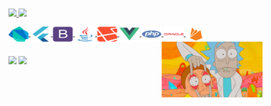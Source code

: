### 

<div>
  <a href="https://github.com/raphaelmoraes">
  <img height="180em" src="https://github-readme-stats.vercel.app/api?username=raphaelmoraes&show_icons=true&include_all_commits=true&count_private=true"/>
  <img height="180em" src="https://github-readme-stats.vercel.app/api/top-langs/?username=raphaelmoraes&layout=compact&langs_count=10"/>
</div>

  
<div style="display: inline_block"><br>
  <img align="center" height="30" width="40" title="Dart" src="https://github.com/devicons/devicon/blob/master/icons/dart/dart-original.svg">
  <img align="center" height="30" width="40" title="Flutter" src="https://github.com/devicons/devicon/blob/master/icons/flutter/flutter-original.svg">
  <img align="center" height="30" width="40" title="Bootstrap" src="https://github.com/devicons/devicon/blob/master/icons/bootstrap/bootstrap-plain.svg">
  <img align="center" height="30" width="40" title="Java" src="https://github.com/devicons/devicon/blob/master/icons/java/java-original.svg">
  <img align="center" height="30" width="40" title="Laravel" src="https://github.com/devicons/devicon/blob/master/icons/laravel/laravel-plain.svg">
  <img align="center" height="30" width="40" title="VueJS" src="https://github.com/devicons/devicon/blob/master/icons/vuejs/vuejs-original.svg">
  <img align="center" height="30" width="40" title="PHP" src="https://github.com/devicons/devicon/blob/master/icons/php/php-plain.svg">  
  <img align="center" height="30" width="40" title="Oracle" src="https://github.com/devicons/devicon/blob/master/icons/oracle/oracle-original.svg">
  <img align="center" height="30" width="40" title="Firebase" src="https://github.com/devicons/devicon/blob/master/icons/firebase/firebase-plain.svg">
  
  <img align="right"  width="200" src="https://github.com/raphaelmoraes/raphaelmoraes/blob/main/rickmorty.gif">
</div>
  
  ##
  
  
  <div>
  <a href = "mailto:viladapenha@gmail.com"><img src="https://img.shields.io/badge/-Gmail-%23333?style=for-the-badge&logo=gmail&logoColor=white" target="_blank"></a>
  <a href="https://www.linkedin.com/in/raphael-moraes-7827936a/" target="_blank"><img src="https://img.shields.io/badge/-LinkedIn-%230077B5?style=for-the-badge&logo=linkedin&logoColor=white" target="_blank"></a>  
  </div>
  
 ##
  
  
